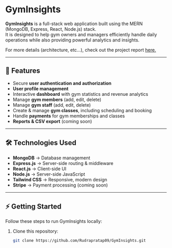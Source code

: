 # GymInsights

**GymInsights** is a full-stack web application built using the MERN (MongoDB, Express, React, Node.js) stack.  
It is designed to help gym owners and managers efficiently handle daily operations while also providing powerful analytics and insights.  

For more details (architecture, etc...), check out the project report [here.](https://docs.google.com/document/d/1wtS22mbR2yVoI5TgYi7xYifr6dHjjGycg6LM1OjNwxQ/edit?usp=sharing)

---

## 🚀 Features

- Secure **user authentication and authorization**
- **User profile management**
- Interactive **dashboard** with gym statistics and revenue analytics
- Manage **gym members** (add, edit, delete)
- Manage **gym staff** (add, edit, delete)
- Create & manage **gym classes**, including scheduling and booking
- Handle **payments** for gym memberships and classes
- **Reports & CSV export** (coming soon)

---

## 🛠️ Technologies Used

- **MongoDB** → Database management  
- **Express.js** → Server-side routing & middleware  
- **React.js** → Client-side UI  
- **Node.js** → Server-side JavaScript  
- **Tailwind CSS** → Responsive, modern design  
- **Stripe** → Payment processing (coming soon)  

---

## ⚡ Getting Started

Follow these steps to run GymInsights locally:

1. Clone this repository:
   ```bash
   git clone https://github.com/Rudrapratap09/GymInsights.git
